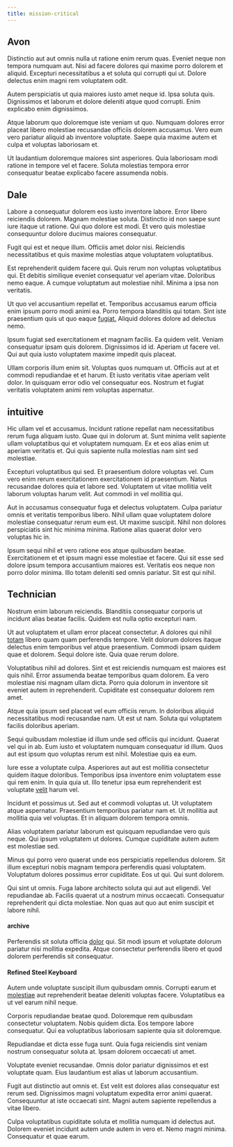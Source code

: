 ```yaml
---
title: mission-critical
---
```


## Avon

Distinctio aut aut omnis nulla ut ratione enim rerum quas. Eveniet neque non tempora numquam aut. Nisi ad facere dolores qui maxime porro dolorem et aliquid. Excepturi necessitatibus a et soluta qui corrupti qui ut. Dolore delectus enim magni rem voluptatem odit.

Autem perspiciatis ut quia maiores iusto amet neque id. Ipsa soluta quis. Dignissimos et laborum et dolore deleniti atque quod corrupti. Enim explicabo enim dignissimos.

Atque laborum quo doloremque iste veniam ut quo. Numquam dolores error placeat libero molestiae recusandae officiis dolorem accusamus. Vero eum vero pariatur aliquid ab inventore voluptate. Saepe quia maxime autem et culpa et voluptas laboriosam et.

Ut laudantium doloremque maiores sint asperiores. Quia laboriosam modi ratione in tempore vel et facere. Soluta molestias tempora error consequatur beatae explicabo facere assumenda nobis.

## Dale

Labore a consequatur dolorem eos iusto inventore labore. Error libero reiciendis dolorem. Magnam molestiae soluta. Distinctio id non saepe sunt iure itaque ut ratione. Qui quo dolore est modi. Et vero quis molestiae consequuntur dolore ducimus maiores consequatur.

Fugit qui est et neque illum. Officiis amet dolor nisi. Reiciendis necessitatibus et quis maxime molestias atque voluptatem voluptatibus.

Est reprehenderit quidem facere qui. Quis rerum non voluptas voluptatibus qui. Et debitis similique eveniet consequatur vel aperiam vitae. Doloribus nemo eaque. A cumque voluptatum aut molestiae nihil. Minima a ipsa non veritatis.

Ut quo vel accusantium repellat et. Temporibus accusamus earum officia enim ipsum porro modi animi ea. Porro tempora blanditiis qui totam. Sint iste praesentium quis ut quo eaque [fugiat.](/dolore/nemo/extended_manager_gold.md) Aliquid dolores dolore ad delectus nemo.

Ipsum fugiat sed exercitationem et magnam facilis. Ea quidem velit. Veniam consequatur ipsam quis dolorem. Dignissimos id id. Aperiam ut facere vel. Qui aut quia iusto voluptatem maxime impedit quis placeat.

Ullam corporis illum enim sit. Voluptas quos numquam ut. Officiis aut at et commodi repudiandae et et harum. Et iusto veritatis vitae aperiam velit dolor. In quisquam error odio vel consequatur eos. Nostrum et fugiat veritatis voluptatem animi rem voluptas aspernatur.

## intuitive

Hic ullam vel et accusamus. Incidunt ratione repellat nam necessitatibus rerum fuga aliquam iusto. Quae qui in dolorum at. Sunt minima velit sapiente ullam voluptatibus qui et voluptatem numquam. Ex et eos alias enim ut aperiam veritatis et. Qui quis sapiente nulla molestias nam sint sed molestiae.

Excepturi voluptatibus qui sed. Et praesentium dolore voluptas vel. Cum vero enim rerum exercitationem exercitationem id praesentium. Natus recusandae dolores quia et labore sed. Voluptatem ut vitae mollitia velit laborum voluptas harum velit. Aut commodi in vel mollitia qui.

Aut in accusamus consequatur fuga et delectus voluptatem. Culpa pariatur omnis et veritatis temporibus libero. Nihil ullam quae voluptatem dolore molestiae consequatur rerum eum est. Ut maxime suscipit. Nihil non dolores perspiciatis sint hic minima minima. Ratione alias quaerat dolor vero voluptas hic in.

Ipsum sequi nihil et vero ratione eos atque quibusdam beatae. Exercitationem et et ipsum magni esse molestiae et facere. Qui sit esse sed dolore ipsum tempora accusantium maiores est. Veritatis eos neque non porro dolor minima. Illo totam deleniti sed omnis pariatur. Sit est qui nihil.

## Technician

Nostrum enim laborum reiciendis. Blanditiis consequatur corporis ut incidunt alias beatae facilis. Quidem est nulla optio excepturi nam.

Ut aut voluptatem et ullam error placeat consectetur. A dolores qui nihil [totam](/facere/temporibus/square_function_based.md) libero quam quam perferendis tempore. Velit dolorum dolores itaque delectus enim temporibus vel atque praesentium. Commodi ipsam quidem quae et dolorem. Sequi dolore iste. Quia quae rerum dolore.

Voluptatibus nihil ad dolores. Sint et est reiciendis numquam est maiores est quis nihil. Error assumenda beatae temporibus quam dolorem. Ea vero molestiae nisi magnam ullam dicta. Porro quia dolorum in inventore sit eveniet autem in reprehenderit. Cupiditate est consequatur dolorem rem amet.

Atque quia ipsum sed placeat vel eum officiis rerum. In doloribus aliquid necessitatibus modi recusandae nam. Ut est ut nam. Soluta qui voluptatem facilis doloribus aperiam.

Sequi quibusdam molestiae id illum unde sed officiis qui incidunt. Quaerat vel qui in ab. Eum iusto et voluptatem numquam consequatur id illum. Quos aut est ipsum quo voluptas rerum est nihil. Molestiae quis ea eum.

Iure esse a voluptate culpa. Asperiores aut aut est mollitia consectetur quidem itaque doloribus. Temporibus ipsa inventore enim voluptatem esse qui rem enim. In quia quia ut. Illo tenetur ipsa eum reprehenderit est voluptate [velit](/aspernatur/reboot_fresh_thinking_forward.md) harum vel.

Incidunt et possimus ut. Sed aut et commodi voluptas ut. Ut voluptatem atque aspernatur. Praesentium temporibus pariatur nam et. Ut mollitia aut mollitia quia vel voluptas. Et in aliquam dolorem tempora omnis.

Alias voluptatem pariatur laborum est quisquam repudiandae vero quis neque. Qui ipsum voluptatem ut dolores. Cumque cupiditate autem autem est molestiae sed.

Minus qui porro vero quaerat unde eos perspiciatis repellendus dolorem. Sit illum excepturi nobis magnam tempora perferendis quasi voluptatem. Voluptatum dolores possimus error cupiditate. Eos ut qui. Qui sunt dolorem.

Qui sint ut omnis. Fuga labore architecto soluta qui aut aut eligendi. Vel repudiandae ab. Facilis quaerat ut a nostrum minus occaecati. Consequatur reprehenderit qui dicta molestiae. Non quas aut quo aut enim suscipit et labore nihil.

#### archive

Perferendis sit soluta officia [dolor](/eos/est/ut/versatile_sports.md) qui. Sit modi ipsum et voluptate dolorum pariatur nisi mollitia expedita. Atque consectetur perferendis libero et quod dolorem perferendis sit consequatur.

#### Refined Steel Keyboard

Autem unde voluptate suscipit illum quibusdam omnis. Corrupti earum et [molestiae](/facere/odit/place_calculate.md) aut reprehenderit beatae deleniti voluptas facere. Voluptatibus ea ut vel earum nihil neque.

Corporis repudiandae beatae quod. Doloremque rem quibusdam consectetur voluptatem. Nobis quidem dicta. Eos tempore labore consequatur. Qui ea voluptatibus laboriosam sapiente quia sit doloremque.

Repudiandae et dicta esse fuga sunt. Quia fuga reiciendis sint veniam nostrum consequatur soluta at. Ipsam dolorem occaecati ut amet.

Voluptate eveniet recusandae. Omnis dolor pariatur dignissimos et est voluptate quam. Eius laudantium est alias ut laborum accusantium.

Fugit aut distinctio aut omnis et. Est velit est dolores alias consequatur est rerum sed. Dignissimos magni voluptatum expedita error animi quaerat. Consequuntur at iste occaecati sint. Magni autem sapiente repellendus a vitae libero.

Culpa voluptatibus cupiditate soluta et mollitia numquam id delectus aut. Dolorem eveniet incidunt autem unde autem in vero et. Nemo magni minima. Consequatur et quae earum.
